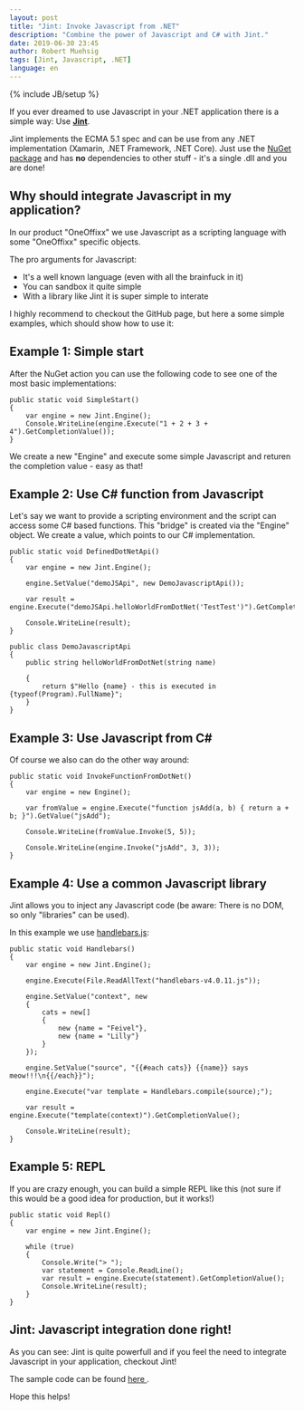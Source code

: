 ```yaml
---
layout: post
title: "Jint: Invoke Javascript from .NET"
description: "Combine the power of Javascript and C# with Jint."
date: 2019-06-30 23:45
author: Robert Muehsig
tags: [Jint, Javascript, .NET]
language: en
---
```


{% include JB/setup %}

If you ever dreamed to use Javascript in your .NET application there is a simple way: Use __[Jint](https://github.com/sebastienros/jint)__.

Jint implements the ECMA 5.1 spec and can be use from any .NET implementation (Xamarin, .NET Framework, .NET Core). Just use the [NuGet package](https://www.nuget.org/packages/Jint/) and has __no__ dependencies to other stuff - it's a single .dll and you are done!

## Why should integrate Javascript in my application?

In our product "OneOffixx" we use Javascript as a scripting language with some "OneOffixx" specific objects.

The pro arguments for Javascript:

* It's a well known language (even with all the brainfuck in it)
* You can sandbox it quite simple 
* With a library like Jint it is super simple to interate

I highly recommend to checkout the GitHub page, but here a some simple examples, which should show how to use it:

## Example 1: Simple start

After the NuGet action you can use the following code to see one of the most basic implementations:

    public static void SimpleStart()
    {
        var engine = new Jint.Engine();
        Console.WriteLine(engine.Execute("1 + 2 + 3 + 4").GetCompletionValue());
    }

We create a new "Engine" and execute some simple Javascript and returen the completion value - easy as that!

## Example 2: Use C# function from Javascript

Let's say we want to provide a scripting environment and the script can access some C# based functions. This "bridge" is created via the "Engine" object. We create a value, which points to our C# implementation.

    public static void DefinedDotNetApi()
    {
        var engine = new Jint.Engine();

        engine.SetValue("demoJSApi", new DemoJavascriptApi());

        var result = engine.Execute("demoJSApi.helloWorldFromDotNet('TestTest')").GetCompletionValue();

        Console.WriteLine(result);
    }

    public class DemoJavascriptApi
    {
        public string helloWorldFromDotNet(string name)

        {
            return $"Hello {name} - this is executed in {typeof(Program).FullName}";
        }
    }

## Example 3: Use Javascript from C#

Of course we also can do the other way around:

    public static void InvokeFunctionFromDotNet()
    {
        var engine = new Engine();

        var fromValue = engine.Execute("function jsAdd(a, b) { return a + b; }").GetValue("jsAdd");

        Console.WriteLine(fromValue.Invoke(5, 5));

        Console.WriteLine(engine.Invoke("jsAdd", 3, 3));
    }

## Example 4: Use a common Javascript library

Jint allows you to inject any Javascript code (be aware: There is no DOM, so only "libraries" can be used).

In this example we use [handlebars.js](https://handlebarsjs.com/):

    public static void Handlebars()
    {
        var engine = new Jint.Engine();

        engine.Execute(File.ReadAllText("handlebars-v4.0.11.js"));

        engine.SetValue("context", new
        {
            cats = new[]
            {
                new {name = "Feivel"},
                new {name = "Lilly"}
            }
        });

        engine.SetValue("source", "{{#each cats}} {{name}} says meow!!!\n{{/each}}");

        engine.Execute("var template = Handlebars.compile(source);");

        var result = engine.Execute("template(context)").GetCompletionValue();

        Console.WriteLine(result);
    }
	
## Example 5: REPL

If you are crazy enough, you can build a simple REPL like this (not sure if this would be a good idea for production, but it works!)

    public static void Repl()
    {
        var engine = new Jint.Engine();

        while (true)
        {
            Console.Write("> ");
            var statement = Console.ReadLine();
            var result = engine.Execute(statement).GetCompletionValue();
            Console.WriteLine(result);
        }
    }
	
## Jint: Javascript integration done right!

As you can see: Jint is quite powerfull and if you feel the need to integrate Javascript in your application, checkout Jint!

The sample code can be found [here ](https://github.com/Code-Inside/Samples/tree/master/2018/JintSample/JintPlayground).
	
Hope this helps!